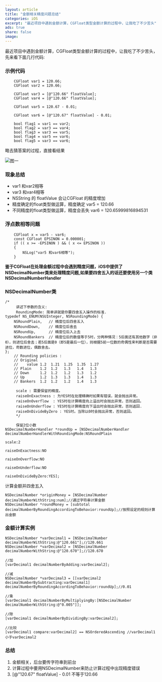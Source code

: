 ```yaml
---
layout: article
title: "金额相关精度问题总结"
categories: iOS
excerpt: "最近项目中遇到金额计算，CGFloat类型金额计算的过程中，让我吃了不少苦头"
ads: true
share: false
image:
---
```


最近项目中遇到金额计算，CGFloat类型金额计算的过程中，让我吃了不少苦头，先来看下面几行代码:

### 示例代码

```
    CGFloat var1 = 120.66;
    CGFloat var2 = 120.66;
    
    CGFloat var3 = [@"120.66" floatValue];
    CGFloat var4 = [@"120.66" floatValue];
    
    CGFloat var5 = 120.67 - 0.01;
    
    CGFloat var6 = [@"120.67" floatValue] - 0.01;
    
    bool flag1 = var1 == var2;
    bool flag2 = var3 == var4;
    bool flag3 = var3 == var5;
    bool flag4 = var5 == var6;
    bool flag5 = var3 == var6;
```
略去猜答案的过程，直接看结果

![图一](https://s27.postimg.org/5m7cgftvn/Wechat_IMG1.jpg)

### 现象总结

* var1 和var2相等
* var3 和var4相等
* NSString 的 floatValue 会让CGFloat 的精度增加
* 精度确定的float类型做运算，精度确定 var5 = 120.66
* 不同精度的float类型做运算，精度会丢失 var6 = 120.65999816894531

### 浮点数相等问题

```
    CGFloat x = var5 - var6;  
    const CGFloat EPSINON = 0.000001;  
    if (( x >= -EPSINON ) && ( x <= EPSINON ))  
    {  
        NSLog("var5 和var6相等");  
    } 
```

**鉴于CGFloat在处理金额过程中会遇到精度问题，iOS中提供了NSDecimalNumber类来处理精度问题,如果要四舍五入的话还要使用另一个类 NSDecimalNumberHandler**

### NSDecimalNumber类

```
/*
     讲述下参数的含义:
     RoundingMode: 简单讲就是你要四舍五入操作的标准.
typedef NS_ENUM(NSUInteger, NSRoundingMode) {
    NSRoundPlain,   // 精度位后四舍五入
    NSRoundDown,    // 精度位后舍去
    NSRoundUp,      // 精度位后入上去
    NSRoundBankers  // 精度位后的数值等于5时，分两种情况：5后面还有其他数字（非0），则进位后舍去；若5后面是0（即5是最后一位），则根据5前一位数的奇偶性来判断是否需要进位，奇数进位，偶数舍去。
};		
    // Rounding policies :
	// Original
	//    value 1.2  1.21  1.25  1.35  1.27
	// Plain    1.2  1.2   1.3   1.4   1.3
	// Down     1.2  1.2   1.2   1.3   1.2
	// Up       1.2  1.3   1.3   1.4   1.3
	// Bankers  1.2  1.2   1.2   1.4   1.3

     scale : 需要保留的精度。
     raiseOnExactness : 为YES时在处理精确时如果有错误，就会抛出异常。
     raiseOnOverflow  : YES时在计算精度向上溢出时会抛出异常，否则返回。
     raiseOnUnderflow : YES时在计算精度向下溢出时会抛出异常，否则返回.
     raiseOnDivideByZero : YES时。当除以0时会抛出异常，否则返回。
     */
     
     保留2位小数
NSDecimalNumberHandler *roundUp = [NSDecimalNumberHandler decimalNumberHandlerWithRoundingMode:NSRoundPlain
                                                                                            scale:2
                                                                                 raiseOnExactness:NO
                                                                                  raiseOnOverflow:NO
                                                                                 raiseOnUnderflow:NO
                                                                              raiseOnDivideByZero:YES];                                                                                                                                                 
```

计算金额并四舍五入

```
NSDecimalNumber *originMoney = [NSDecimalNumber decimalNumberWithString:num];//通过字符串计算金额
NSDecimalNumber *roundMoney = [subtotal decimalNumberByRoundingAccordingToBehavior:roundUp];//按照设定的规则计算出金额
```

### 金额计算实例

```
NSDecimalNumber *varDecimal1 = [NSDecimalNumber decimalNumberWithString:@"120.661"];//120.661
NSDecimalNumber *varDecimal2 = [NSDecimalNumber decimalNumberWithString:@"120.670"];//120.670

//加
[varDecimal1 decimalNumberByAdding:varDecimal2];

//减
NSDecimalNumber *varDecimal3 = [[varDecimal2 decimalNumberBySubtracting:varDecimal1] decimalNumberByRoundingAccordingToBehavior:roundUp];//0.01

//乘
[varDecimal1 decimalNumberByMultiplyingBy:[NSDecimalNumber decimalNumberWithString:@"0.005"]];

//除
[varDecimal1 decimalNumberByDividingBy:varDecimal2];

//比较
[varDecimal1 compare:varDecimal2] == NSOrderedAscending //varDecimal1小于varDecimal2
```

### 总结
1. 金额相关，后台要传字符串到前台
2. 计算过程中要用NSDecimalNumber来防止计算过程中出现精度错误
3. [@"120.67" floatValue] - 0.01 不等于120.66

